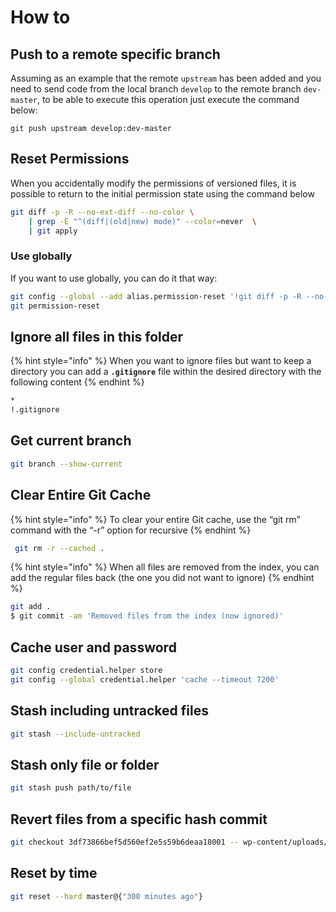 # How to

## Push to a remote specific branch

Assuming as an example that the remote `upstream` has been added and you need to send code from the local branch `develop` to the remote branch `dev-master`, to be able to execute this operation just execute the command below:

```text
git push upstream develop:dev-master
```

## Reset Permissions

When you accidentally modify the permissions of versioned files, it is possible to return to the initial permission state using the command below

```bash
git diff -p -R --no-ext-diff --no-color \
    | grep -E "^(diff|(old|new) mode)" --color=never  \
    | git apply
```

### Use globally

If you want to use globally, you can do it that way:

```bash
git config --global --add alias.permission-reset '!git diff -p -R --no-ext-diff --no-color | grep -E "^(diff|(old|new) mode)" --color=never | git apply'
git permission-reset
```

## Ignore all files in this folder

{% hint style="info" %}
When you want to ignore files but want to keep a directory you can add a **`.gitignore`** file within the desired directory with the following content
{% endhint %}

```bash
*
!.gitignore
```

## Get current branch

```bash
git branch --show-current
```

## Clear Entire Git Cache

{% hint style="info" %}
To clear your entire Git cache, use the “git rm” command with the “-r” option for recursive
{% endhint %}

```bash
 git rm -r --cached .
```

{% hint style="info" %}
When all files are removed from the index, you can add the regular files back \(the one you did not want to ignore\)
{% endhint %}

```bash
git add .
$ git commit -am 'Removed files from the index (now ignored)'
```

## Cache user and password

```bash
git config credential.helper store
git config --global credential.helper 'cache --timeout 7200'
```

## Stash including untracked files

```bash
git stash --include-untracked
```

## Stash only file or folder

```bash
git stash push path/to/file
```

## Revert files from a specific hash commit

```bash
git checkout 3df73866bef5d560ef2e5s59b6deaa18001 -- wp-content/uploads/2011 wp-content/uploads/2012 
```

## Reset by time

```bash
git reset --hard master@{"300 minutes ago"}
```

